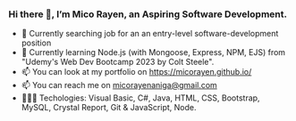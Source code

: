 ### Hi there 👋, I’m Mico Rayen, an Aspiring Software Development.

- 🔭 Currently searching job for an an entry-level software-development position
- 🌱 Currently learning Node.js (with Mongoose, Express, NPM, EJS) from "Udemy's Web Dev Bootcamp 2023 by Colt Steele".
- 📫 You can look at my portfolio on https://micorayen.github.io/
- 📫 You can reach me on micorayenaniga@gmail.com
- 👩🏻‍💻 Techologies: Visual Basic, C#, Java, HTML, CSS, Bootstrap, MySQL, Crystal Report, Git & JavaScript, Node.



<!---
micorayen/micorayen is a ✨ special ✨ repository because its `README.md` (this file) appears on your GitHub profile.
You can click the Preview link to take a look at your changes.
--->
